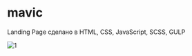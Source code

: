 # mavic
Landing Page сделано в HTML, CSS, JavaScript, SCSS, GULP 

![1](https://user-images.githubusercontent.com/52714747/91185504-bc6ce400-e70f-11ea-8407-f11e534d3f44.jpg)
